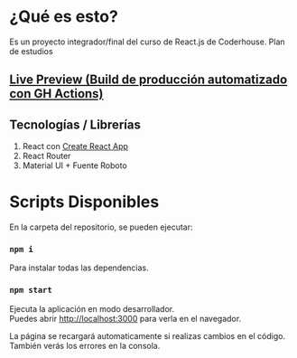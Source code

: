 # ¿Qué es esto?
Es un proyecto integrador/final del curso de React.js de Coderhouse. Plan de estudios

## [Live Preview (Build de producción automatizado con GH Actions)](https://santimedia01.github.io/React-eCommerce-Coderhouse/)

## Tecnologías / Librerías

1. React con [Create React App](https://github.com/facebook/create-react-app) 
2. React Router
3. Material UI + Fuente Roboto

# Scripts Disponibles

En la carpeta del repositorio, se pueden ejecutar:

### `npm i`

Para instalar todas las dependencias.

### `npm start`

Ejecuta la aplicación en modo desarrollador.<br />
Puedes abrir [http://localhost:3000](http://localhost:3000) para verla en el navegador.

La página se recargará automaticamente si realizas cambios en el código.<br />
También verás los errores en la consola.
